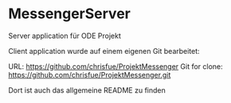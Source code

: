 # MessengerServer

Server application für ODE Projekt

Client application wurde auf einem eigenen Git bearbeitet: 

URL: https://github.com/chrisfue/ProjektMessenger 
Git for clone: https://github.com/chrisfue/ProjektMessenger.git

Dort ist auch das allgemeine README zu finden
